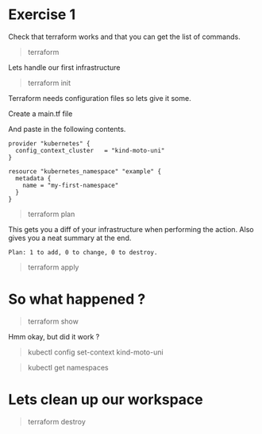 # Exercise 1

Check that terraform works and that you can get the list of commands.
> terraform


Lets handle our first infrastructure

> terraform init

Terraform needs configuration files so lets give it some.

Create a main.tf file

And paste in the following contents.

```text
provider "kubernetes" {
  config_context_cluster   = "kind-moto-uni"
}

resource "kubernetes_namespace" "example" {
  metadata {
    name = "my-first-namespace"
  }
}
```

> terraform plan

This gets you a diff of your infrastructure when performing the action.
Also gives you a neat summary at the end.

```text
Plan: 1 to add, 0 to change, 0 to destroy.
```

> terraform apply

# So what happened ?
> terraform show

Hmm okay, but did it work ?

> kubectl config set-context kind-moto-uni

> kubectl get namespaces

# Lets clean up our workspace

> terraform destroy